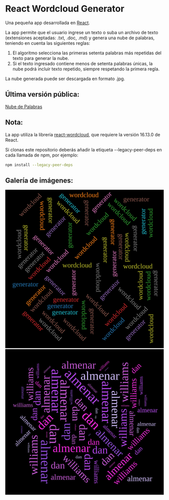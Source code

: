 # React Wordcloud Generator

Una pequeña app desarrollada en [React](https://reactjs.org/).

La app permite que el usuario ingrese un texto o suba un archivo de texto (extensiones aceptadas: .txt, .doc, .md) y genera una nube de palabras, teniendo en cuenta las siguientes reglas:
1. El algoritmo selecciona las primeras setenta palabras más repetidas del texto para generar la nube.
2. Si el texto ingresado contiene menos de setenta palabras únicas, la nube podrá incluir texto repetido, siempre respetando la primera regla.


La nube generada puede ser descargada en formato .jpg.

## Última versión pública:
[Nube de Palabras](https://get-wordcloud.netlify.app)


## Nota:
La app utiliza la librería [react-wordcloud](https://www.npmjs.com/package/react-wordcloud), que requiere la versión 16.13.0 de React.

Si clonas este repositorio deberás añadir la etiqueta --legacy-peer-deps en cada llamada de npm, por ejemplo:
```bash
npm install --legacy-peer-deps
```

## Galería de imágenes:
![Imagen con colores aleatorios](/public/wordcloud-generator.jpg)
![Con paleta de colores aplicada](/public/wordcloud_palette.jpg)


